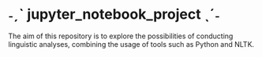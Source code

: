 #  ˗ˏˋ jupyter_notebook_project  ˎˊ˗
The aim of this repository is to explore the possibilities of conducting linguistic analyses, combining the usage of tools such as Python and NLTK.

